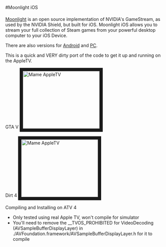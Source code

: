 #Moonlight iOS

#### 
[Moonlight](https://github.com/moonlight-stream) is an open source implementation of NVIDIA's GameStream, as used by the NVIDIA Shield, but built for iOS. Moonlight iOS allows you to stream your full collection of Steam games from
your powerful desktop computer to your iOS Device.

There are also versions for [Android](https://github.com/moonlight-stream/moonlight-android) and [PC](https://github.com/moonlight-stream/moonlight-pc). 

This is a quick and VERY dirty port of the code to get it up and running on the AppleTV.

GTA V 
<a href="http://www.youtube.com/watch?feature=player_embedded&v=xRimuFTJ2fc" target="_blank"><img src="http://img.youtube.com/vi/xRimuFTJ2fc/0.jpg" alt="Mame AppleTV" width="240" height="180" border="10" /></a>
<br/>

Dirt 4
<a href="http://www.youtube.com/watch?feature=player_embedded&v=byAP3uZbSEM" target="_blank"><img src="http://img.youtube.com/vi/byAP3uZbSEM/0.jpg" alt="Mame AppleTV" width="240" height="180" border="10" /></a>
<br/>

Compiling and Installing on ATV 4

- Only tested using real Apple TV, won't compile for simulator
- You'll need to remove the __TVOS_PROHIBITED for VideoDecoding (AVSampleBufferDisplayLayer) in ./AVFoundation.framework/AVSampleBufferDisplayLayer.h for it to compile






